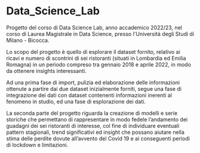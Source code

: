 # Data_Science_Lab

Progetto del corso di Data Science Lab, anno accademico 2022/23, nel corso di Laurea Magistrale in Data Science, presso l'Università degli Studi di Milano - Bicocca.  

Lo scopo del progetto è quello di esplorare il dataset fornito, relativo ai ricavi e numero di scontrini di sei ristoranti (situati in Lombardia ed Emilia Romagna) in un periodo compreso tra gennaio 2018 e aprile 2022, in modo da ottenere insights interessanti. 

Ad una prima fase di import, pulizia ed elaborazione delle informazioni ottenute a partire dai due dataset inizialmente forniti, segue una fase di integrazione dei dati con dataset contenenti informazioni inerenti al fenomeno in studio, ed una fase di esplorazione dei dati.

La seconda parte del progetto riguarda la creazione di modelli e serie storiche che permettano di rappresentare in modo fedele l’andamento dei guadagni dei sei ristoranti di interesse, col fine di individuare eventuali pattern stagionali, trend significativi ed insight che possano aiutare nella stima delle perdite dovute all’avvento del Covid 19 e ai conseguenti periodi di lockdown e limitazioni.